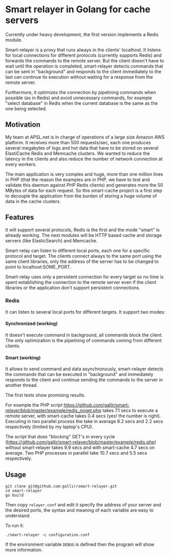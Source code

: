 
# Smart relayer in Golang for cache servers

Currently under heavy development, the first version implements a Redis module.

Smart-relayer is a proxy that runs always in the clients' localhost. It listens for local connections for different protocols (currently supports Redis) and forwards the commands to the remote server. But the client doesn't have to wait until the operation is completed, smart-relayer detects commands that can be sent in "background" and responds to the client immediately to the last can continue its execution without waiting for a response from the remote server.

Furthermore, it optimizes the connection by pipelining commands when possible (as in Redis) and avoid unnecessary commands, for example "select database" in Redis when the current database is the same as the one being selected.

## Motivation

My team at APSL.net is in charge of operations of a large size Amazon AWS platform. It receives more than 500 requests/sec, each one produces several megabytes of logs and hot data that have to be stored on several ElastiCache Redis and Memcache clusters. We wanted to reduce the latency in the clients and also reduce the number of network connection at every workers.

The main application is very complex and huge, more than one million lines in PHP (that the reason the examples are in PHP, we have to test and validate this daemon against PHP Redis clients) and generates more the 50 MBytes of data for each request. So this smart-cache project is a first step to decouple the application from the burden of storing a huge volume of data in the cache clusters.

## Features

It will support several protocols, Redis is the first and the mode "smart" is already working. The next modules will be HTTP based cache and storage servers (like ElasticSearch) and Memcache.

Smart-relay can listen to different local ports, each one for a specific protocol and target. The clients connect always to the same port using the same client libraries, only the address of the server has to be changed to point to localhost:SOME_PORT.

Smart-relay uses only a persistent connection for every target so no time is spent establishing the connection to the remote server even if the client libraries or the application don't support persistent connections.


### Redis
It can listen to several local ports for different targets. It support two modes:

#### Synchronized (working)
It doesn't execute command in background, all commands block the client. The only optimization is the pipelining of commands coming from different clients.

#### Smart (working)
It allows to send command and data asynchronously, smart-relayer detects the commands that can be executed in "background" and immediately responds to the client and continue sending the commands to the server in another thread.

The first tests show promising results.

For example the PHP script https://github.com/gallir/smart-relayer/blob/master/example/redis_noget.php takes 7.1 secs to execute a remote server, with smart-cache takes 0.4 secs (yes! the number is right). Executing in two parallel process the take in average 8.2 secs and 2.2 secs respectively (limited by my laptop's CPU).

The script that does "blocking" GET's in every cycle (https://github.com/gallir/smart-relayer/blob/master/example/redis.php) without smart-relayer takes 9.9 secs and with smart-cache 4.7 secs on average. Two PHP processes in parallel take 10.7 secs and 5.5 secs respectively.

## Usage

```
git clone git@github.com:gallir/smart-relayer.git
cd smart-relayer
go build
```

Then copy `relayer.conf` and edit it specify the address of your server and the desired ports, the syntax and meaning of each variable are easy to understand.

To run it:

```
./smart-relayer -c configuration.conf
```

If the environment variable ``DEBUG`` is defined then the program will show more information.
